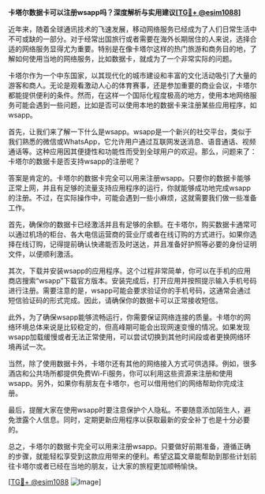 **卡塔尔数据卡可以注册wsapp吗？深度解析与实用建议[[TG💪+ @esim1088](https://t.me/s/esim1088)]**

近年来，随着全球通讯技术的飞速发展，移动网络服务已经成为了人们日常生活中不可或缺的一部分。对于经常出国旅行或者需要在海外长期居住的人来说，选择合适的网络服务显得尤为重要。特别是在像卡塔尔这样的热门旅游和商务目的地，了解如何使用当地的网络服务，比如数据卡，就成为了一个非常实际的问题。

卡塔尔作为一个中东国家，以其现代化的城市建设和丰富的文化活动吸引了大量的游客和商人。无论是观看激动人心的体育赛事，还是参加重要的商业会议，卡塔尔都能提供便利的条件。然而，在这样一个国际化程度极高的地方，使用本地网络服务可能会遇到一些问题，比如是否可以使用本地的数据卡来注册某些应用程序，如wsapp。

首先，让我们来了解一下什么是wsapp。wsapp是一个新兴的社交平台，类似于我们熟悉的微信或WhatsApp，它允许用户通过互联网发送消息、语音通话、视频通话等。这种应用因其便捷性和功能性而受到全球用户的欢迎。那么，问题来了：卡塔尔的数据卡是否支持wsapp的注册呢？

答案是肯定的。卡塔尔的数据卡完全可以用来注册wsapp。只要你的数据卡能够正常上网，并且有足够的流量支持应用程序的运行，你就能够成功地完成wsapp的注册。不过，在实际操作中，可能会遇到一些小麻烦，这就需要我们做一些准备工作。

首先，确保你的数据卡已经激活并且有足够的余额。在卡塔尔，购买数据卡通常可以通过机场的柜台、各大电信运营商的营业厅或者在线订购的方式进行。如果你选择在线订购，记得提前确认快递能否及时送达，并且准备好护照等必要的身份证明文件，以便顺利激活。

其次，下载并安装wsapp的应用程序。这个过程非常简单，你可以在手机的应用商店搜索“wsapp”下载官方版本。安装完成后，打开应用并按照提示输入手机号码进行注册。需要注意的是，wsapp可能会要求验证你的手机号码，这通常会通过短信验证码的形式完成。因此，请确保你的数据卡可以正常接收短信。

此外，为了确保wsapp能够流畅运行，你需要保证网络连接的质量。卡塔尔的网络环境总体来说是比较稳定的，但高峰期可能会出现网速变慢的情况。如果发现wsapp加载缓慢或者无法正常使用，可以尝试切换到其他时间段或者更换网络环境再试一次。

当然，除了使用数据卡外，卡塔尔还有其他的网络接入方式可供选择。例如，很多酒店和公共场所都提供免费Wi-Fi服务，你可以利用这些资源来注册和使用wsapp。另外，如果你有朋友在卡塔尔，也可以借用他们的网络帮助你完成注册。

最后，提醒大家在使用wsapp时要注意保护个人隐私。不要随意添加陌生人，避免泄露个人信息。同时，定期更新应用程序以获取最新的安全补丁也是十分必要的。

总之，卡塔尔的数据卡完全可以用来注册wsapp。只要做好前期准备，遵循正确的步骤，就能轻松享受到这款应用带来的便利。希望这篇文章能帮助到那些计划前往卡塔尔或者已经在当地的朋友，让大家的旅程更加顺畅愉快。

[[TG💪+ @esim1088](https://t.me/s/esim1088) ![Image](https://i.postimg.cc/4NQfJmqS/Snipaste-2025-05-13-00-14-12.png)]